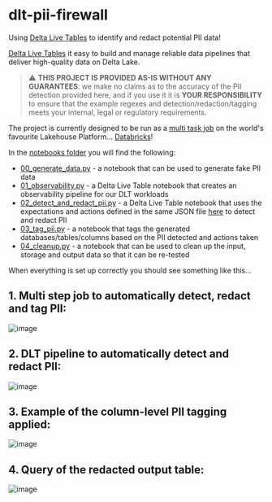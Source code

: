 # dlt-pii-firewall
Using [Delta Live Tables](https://databricks.com/discover/pages/getting-started-with-delta-live-tables) to identify and redact potential PII data!

[Delta Live Tables](https://databricks.com/discover/pages/getting-started-with-delta-live-tables) it easy to build and manage reliable data pipelines that deliver high-quality data on Delta Lake.

> :warning: **THIS PROJECT IS PROVIDED AS-IS WITHOUT ANY GUARANTEES**: we make no claims as to the accuracy of the PII detection provided here, and if you use it it is **YOUR RESPONSIBILITY** to ensure that the example regexes and detection/redaction/tagging meets your internal, legal or regulatory requirements.

The project is currently designed to be run as a [multi task job](https://docs.databricks.com/data-engineering/jobs/jobs-quickstart.html) on the world's favourite Lakehouse Platform... [Databricks](https://databricks.com/)!

In the [notebooks folder](notebooks/) you will find the following:

* [00_generate_data.py](notebooks/00_generate_data.py) - a notebook that can be used to generate fake PII data
* [01_observability.py](notebooks/01_observability.py) - a Delta Live Table notebook that creates an observability pipeline for our DLT workloads
* [02_detect_and_redact_pii.py](notebooks/02_detect_and_redact_pii.py) - a Delta Live Table notebook that uses the expectations and actions defined in the same JSON file [here](expectations/pii_detection.json) to detect and redact PII
* [03_tag_pii.py](notebooks/03_tag_pii.py) - a notebook that tags the generated databases/tables/columns based on the PII detected and actions taken
* [04_cleanup.py](notebooks/04_cleanup.py) - a notebook that can be used to clean up the input, storage and output data so that it can be re-tested

When everything is set up correctly you should see something like this...

## 1. Multi step job to automatically detect, redact and tag PII:

![image](https://user-images.githubusercontent.com/43955924/152864772-662c8697-a858-4d4f-94b2-d12363f36f4d.png)

## 2. DLT pipeline to automatically detect and redact PII:

![image](https://user-images.githubusercontent.com/43955924/152864961-732fb2ca-58dc-4805-96fa-110b3a186adc.png)

## 3. Example of the column-level PII tagging applied:

![image](https://user-images.githubusercontent.com/43955924/152865773-de1f6f53-2c66-4f8c-b6fc-0d8d0358ef97.png)

## 4. Query of the redacted output table:

![image](https://user-images.githubusercontent.com/43955924/152866375-0c91bcd1-6204-40a9-ab5d-f92cd2913f25.png)
